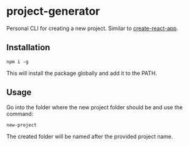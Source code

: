# project-generator
Personal CLI for creating a new project. Similar to [create-react-app](https://github.com/facebook/create-react-app).



## Installation
```npm i -g```<br>

This will install the package globally and add it to the PATH.

## Usage

Go into the folder where the new project folder should be and use the command:<br>

```new-project```

The created folder will be named after the provided project name.
